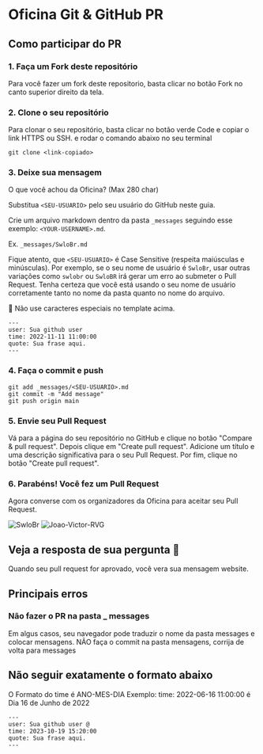 # Oficina Git & GitHub PR

## Como participar do PR 

### 1. Faça um Fork deste repositório
Para você fazer um fork deste repositorio, basta clicar no botão Fork no canto superior direito da tela.

### 2. Clone o seu repositório

Para clonar o seu repositório, basta clicar no botão verde Code e copiar o link HTTPS ou SSH.
e rodar o comando abaixo no seu terminal

```
git clone <link-copiado>
```

### 3. Deixe sua mensagem

O que você achou da Oficina? (Max 280 char)

Substitua `<SEU-USUARIO>` pelo seu usuário do GitHub neste guia. 

Crie um arquivo markdown dentro da pasta `_messages` seguindo esse exemplo: `<YOUR-USERNAME>.md`. 

Ex. `_messages/SwloBr.md`

Fique atento, que `<SEU-USUARIO>` é Case Sensitive (respeita maiúsculas e minúsculas). Por exemplo, se o seu nome de usuário é `SwloBr`, usar outras variações como `swlobr` ou `SwloBR` irá gerar um erro ao submeter o Pull Request. Tenha certeza que você está usando o seu nome de usuário corretamente tanto no nome da pasta quanto no nome do arquivo.
  
🚨 Não use caracteres especiais no template acima.
    
```
---
user: Sua github user
time: 2022-11-11 11:00:00
quote: Sua frase aqui.
---
```

### 4. Faça o commit e push

```
git add _messages/<SEU-USUARIO>.md
git commit -m "Add message"
git push origin main
```

### 5. Envie seu Pull Request

Vá para a página do seu repositório no GitHub e clique no botão "Compare & pull request". Depois clique em "Create pull request". Adicione um título e uma descrição significativa para o seu Pull Request. Por fim, clique no botão "Create pull request".

### 6. Parabéns! Você fez um Pull Request

Agora converse com os organizadores da Oficina para aceitar seu Pull Request.


![SwloBr](https://avatars.githubusercontent.com/SwloBr?s=64)
![Joao-Victor-RVG](https://avatars.githubusercontent.com/Joao-Victor-RVG?s=64)

## Veja a resposta de sua pergunta 👀
Quando seu pull request for aprovado, você vera sua mensagem website. 


## Principais erros
### Não fazer o PR na pasta _ messages
Em algus casos, seu navegador pode traduzir o nome da pasta messages e colocar mensagens. NÃO faça o commit na pasta mensagens, corrija de volta para messages

## Não seguir exatamente o formato abaixo
O Formato do time é ANO-MES-DIA 
Exemplo:
time: 2022-06-16 11:00:00 é Dia 16 de Junho de 2022

```
---
user: Sua github user @
time: 2023-10-19 15:20:00
quote: Sua frase aqui.
---
```
